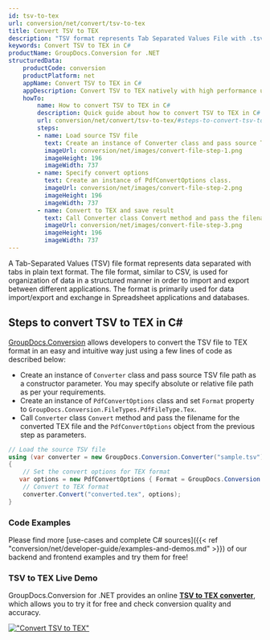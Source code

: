 ```yaml
---
id: tsv-to-tex
url: conversion/net/convert/tsv-to-tex
title: Convert TSV to TEX
description: "TSV format represents Tab Separated Values File with .tsv extension. Learn how to convert TSV to TEX file programmatically in C# language using GroupDocs.Conversion for .NET library."
keywords: Convert TSV to TEX in C#
productName: GroupDocs.Conversion for .NET
structuredData:
    productCode: conversion
    productPlatform: net
    appName: Convert TSV to TEX in C#
    appDescription: Convert TSV to TEX natively with high performance using C# language and server side GroupDocs.Conversion for .NET APIs, without the use of any software like Microsoft or Open Office.
    howTo:
        name: How to convert TSV to TEX in C# 
        description: Quick guide about how to convert TSV to TEX in C# with high performance and accuracy.
        url: conversion/net/convert/tsv-to-tex/#steps-to-convert-tsv-to-tex-in-c
        steps:
        - name: Load source TSV file 
          text: Create an instance of Converter class and pass source TSV file path as a constructor parameter. You may specify absolute or relative file path as per your requirements. 
          imageUrl: conversion/net/images/convert-file-step-1.png
          imageHeight: 196
          imageWidth: 737
        - name: Specify convert options 
          text: Create an instance of PdfConvertOptions class.
          imageUrl: conversion/net/images/convert-file-step-2.png
          imageHeight: 196
          imageWidth: 737
        - name: Convert to TEX and save result 
          text: Call Converter class Convert method and pass the filename for the converted HTML file and the PdfConvertOptions object from the previous step as parameters.
          imageUrl: conversion/net/images/convert-file-step-3.png
          imageHeight: 196
          imageWidth: 737
---
```


A Tab-Separated Values (TSV) file format represents data separated with tabs in plain text format. The file format, similar to CSV, is used for organization of data in a structured manner in order to import and export between different applications. The format is primarily used for data import/export and exchange in Spreadsheet applications and databases. 

## Steps to convert TSV to TEX in C#

[GroupDocs.Conversion](https://products.groupdocs.com/conversion/net) allows developers to convert the TSV file to TEX format in an easy and intuitive way just using a few lines of code as described below:

* Create an instance of `Converter` class and pass source TSV file path as a constructor parameter. You may specify absolute or relative file path as per your requirements. 
* Create an instance of `PdfConvertOptions` class and set `Format` property to `GroupDocs.Conversion.FileTypes.PdfFileType.Tex`.
* Call `Converter` class `Convert` method and pass the filename for the converted TEX file and the `PdfConvertOptions` object from the previous step as parameters.

```csharp
// Load the source TSV file
using (var converter = new GroupDocs.Conversion.Converter("sample.tsv"))
{
    // Set the convert options for TEX format
   var options = new PdfConvertOptions { Format = GroupDocs.Conversion.FileTypes.PdfFileType.Tex };
    // Convert to TEX format
    converter.Convert("converted.tex", options);
}
```

### Code Examples

Please find more [use-cases and complete C# sources]({{< ref "conversion/net/developer-guide/examples-and-demos.md" >}}) of our backend and frontend examples and try them for free!

### TSV to TEX Live Demo

GroupDocs.Conversion for .NET provides an online [**TSV to TEX converter**](https://products.groupdocs.app/conversion/tsv-to-tex), which allows you to try it for free and check conversion quality and accuracy.

[!["Convert TSV to TEX"](conversion/net/images/convert-to-tex/convert-tsv-to-tex.png)](https://products.groupdocs.app/conversion/tsv-to-tex)